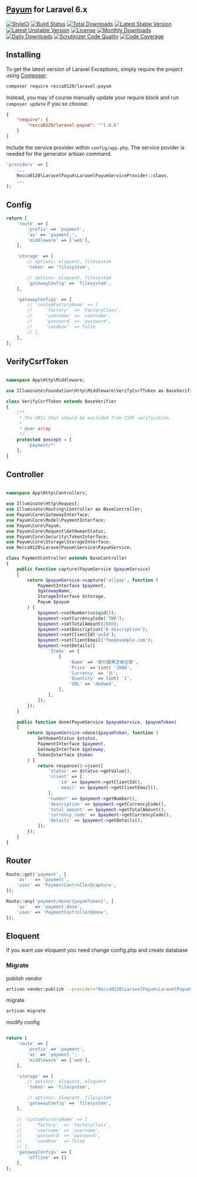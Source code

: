 ## [Payum](https://github.com/Payum/Payum) for Laravel 6.x

[![StyleCI](https://styleci.io/repos/62729797/shield?style=flat)](https://styleci.io/repos/62729797)
[![Build Status](https://travis-ci.org/recca0120/laravel-payum.svg)](https://travis-ci.org/recca0120/laravel-payum)
[![Total Downloads](https://poser.pugx.org/recca0120/laravel-payum/d/total.svg)](https://packagist.org/packages/recca0120/laravel-payum)
[![Latest Stable Version](https://poser.pugx.org/recca0120/laravel-payum/v/stable.svg)](https://packagist.org/packages/recca0120/laravel-payum)
[![Latest Unstable Version](https://poser.pugx.org/recca0120/laravel-payum/v/unstable.svg)](https://packagist.org/packages/recca0120/laravel-payum)
[![License](https://poser.pugx.org/recca0120/laravel-payum/license.svg)](https://packagist.org/packages/recca0120/laravel-payum)
[![Monthly Downloads](https://poser.pugx.org/recca0120/laravel-payum/d/monthly)](https://packagist.org/packages/recca0120/laravel-payum)
[![Daily Downloads](https://poser.pugx.org/recca0120/laravel-payum/d/daily)](https://packagist.org/packages/recca0120/laravel-payum)
[![Scrutinizer Code Quality](https://scrutinizer-ci.com/g/recca0120/laravel-payum/badges/quality-score.png?b=master)](https://scrutinizer-ci.com/g/recca0120/laravel-payum/?branch=master)
[![Code Coverage](https://scrutinizer-ci.com/g/recca0120/laravel-payum/badges/coverage.png?b=master)](https://scrutinizer-ci.com/g/recca0120/laravel-payum/?branch=master)

## Installing

To get the latest version of Laravel Exceptions, simply require the project using [Composer](https://getcomposer.org):

```bash
composer require recca0120/laravel-payum
```

Instead, you may of course manually update your require block and run `composer update` if you so choose:

```json
{
    "require": {
        "recca0120/laravel-payum": "^1.0.6"
    }
}
```

Include the service provider within `config/app.php`. The service povider is needed for the generator artisan command.

```php
'providers' => [
    ...
    Recca0120\LaravelPayum\LaravelPayumServiceProvider::class,
    ...
];
```

## Config

```php
return [
    'route' => [
        'prefix' => 'payment',
        'as' => 'payment.',
        'middleware' => ['web'],
    ],

    'storage' => [
        // options: eloquent, filesystem
        'token' => 'filesystem',

        // options: eloquent, filesystem
        'gatewayConfig' => 'filesystem',
    ],

    'gatewayConfigs' => [
        // 'customFactoryName' => [
        //     'factory'  => 'FactoryClass',
        //     'username' => 'username',
        //     'password' => 'password',
        //     'sandbox'  => false
        // ],
    ],
];
```

## VerifyCsrfToken

```php

namespace App\Http\Middleware;

use Illuminate\Foundation\Http\Middleware\VerifyCsrfToken as BaseVerifier;

class VerifyCsrfToken extends BaseVerifier
{
    /**
     * The URIs that should be excluded from CSRF verification.
     *
     * @var array
     */
    protected $except = [
        'payment/*'
    ];
}

```

## Controller

```php

namespace App\Http\Controllers;

use Illuminate\Http\Request;
use Illuminate\Routing\Controller as BaseController;
use Payum\Core\GatewayInterface;
use Payum\Core\Model\PaymentInterface;
use Payum\Core\Payum;
use Payum\Core\Request\GetHumanStatus;
use Payum\Core\Security\TokenInterface;
use Payum\Core\Storage\StorageInterface;
use Recca0120\LaravelPayum\Service\PayumService;

class PaymentController extends BaseController
{
    public function capture(PayumService $payumService)
    {
        return $payumService->capture('allpay', function (
            PaymentInterface $payment,
            $gatewayName,
            StorageInterface $storage,
            Payum $payum
        ) {
            $payment->setNumber(uniqid());
            $payment->setCurrencyCode('TWD');
            $payment->setTotalAmount(2000);
            $payment->setDescription('A description');
            $payment->setClientId('anId');
            $payment->setClientEmail('foo@example.com');
            $payment->setDetails([
                'Items' => [
                    [
                        'Name' => '歐付寶黑芝麻豆漿',
                        'Price' => (int) '2000',
                        'Currency' => '元',
                        'Quantity' => (int) '1',
                        'URL' => 'dedwed',
                    ],
                ],
            ]);
        });
    }

    public function done(PayumService $payumService, $payumToken)
    {
        return $payumService->done($payumToken, function (
            GetHumanStatus $status,
            PaymentInterface $payment,
            GatewayInterface $gateway,
            TokenInterface $token
        ) {
            return response()->json([
                'status' => $status->getValue(),
                'client' => [
                    'id' => $payment->getClientId(),
                    'email' => $payment->getClientEmail(),
                ],
                'number' => $payment->getNumber(),
                'description' => $payment->getCurrencyCode(),
                'total_amount' => $payment->getTotalAmount(),
                'currency_code' => $payment->getCurrencyCode(),
                'details' => $payment->getDetails(),
            ]);
        });
    }
}
```

## Router

```php
Route::get('payment', [
    'as'   => 'payment',
    'uses' => 'PaymentController@capture',
]);

Route::any('payment/done/{payumToken}', [
    'as'   => 'payment.done',
    'uses' => 'PaymentController@done',
]);
```

## Eloquent

If you want use eloquent you need change config.php and create database


### Migrate

publish vendor

```bash
artisan vendor:publish --provider="Recca0120\LaravelPayum\LaravelPayumServiceProvider"
```

migrate

```bash
artisan migrate
```

modify config

```php

return [
    'route' => [
        'prefix' => 'payment',
        'as' => 'payment.',
        'middleware' => ['web'],
    ],

    'storage' => [
        // options: eloquent, eloquent
        'token' => 'filesystem',

        // options: eloquent, filesystem
        'gatewayConfig' => 'filesystem',
    ],

    // 'customFactoryName' => [
    //     'factory'  => 'FactoryClass',
    //     'username' => 'username',
    //     'password' => 'password',
    //     'sandbox'  => false
    // ],
    'gatewayConfigs' => [
        'offline' => []
    ],
];
```
